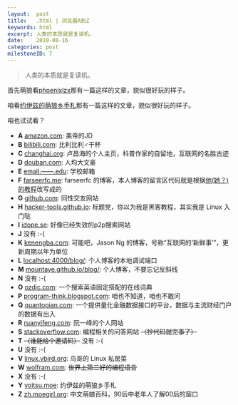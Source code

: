 ```yaml
---
layout:  post
title:   .html | 浏览器A到Z
keywords: html
excerpt: 人类的本质就是复读机。
date:    2019-08-16
categories: post
milestoneID: 7
---
```


> 人类的本质就是复读机。

首先萌狼看[phoenixlzx](https://blog.phoenixlzx.com/2014/03/10/browser-from-a-to-z/)那有一篇这样的文章，貌似很好玩的样子。

咱看[约伊兹的萌狼乡手札](https://blog.yoitsu.moe/a2z.html)那有一篇这样的文章，貌似很好玩的样子。

咱也试试看？

- __A__ [amazon.com](https://www.amazon.com): 美帝的JD
- __B__ [bilibili.com](https://www.bilibili.com): 比利比利♂干杯
- __C__ [changhai.org](https://www.changhai.org): 卢昌海的个人主页，科普作家的自留地，互联网的名胜古迹
- __D__ [douban.com](https://www.douban.com): 人均大文豪
- __E__ [email.——.edu](): 学校邮箱
- __F__ [farseerfc.me](https://farseerfc.me): farseerfc 的博客，本人博客的留言区代码就是根据[他(她？)的教程](https://farseerfc.me/github-issues-as-comments.html)改写成的
- __G__ [github.com](https://github.com): 同性交友网站
- __H__ [hacker-tools.github.io](https://hacker-tools.github.io): 标题党，你以为我是黑客教程，其实我是 Linux 入门哒
- __I__ [idope.se](): 好像已经失效的p2p搜索网站
- __J__ 没有 :-(
- __K__ [kenengba.com](https://kenengba.com): 可能吧，Jason Ng 的博客，号称“互联网的‘新鲜事’”，更新周期以年为单位
- __L__ [localhost:4000/blog/](): 个人博客的本地调试端口
- __M__ [mountaye.github.io/blog/](https://mountaye.github.io/blog/): 个人博客，不要忘记反斜线
- __N__ 没有 :-(
- __O__ [ozdic.com](http://www.ozdic.com/): 一个搜索英语固定搭配的在线词典
- __P__ [program-think.blogspot.com](https://program-think.blogspot.com): 咱也不知道，咱也不敢问
- __Q__ [quantopian.com](https://www.quantopian.com/home): 一个提供量化金融数据接口的平台，数据与主流财经门户的数据有出入
- __R__ [ruanyifeng.com](https://www.ruanyifeng.com/home.html): 阮一峰的个人网站
- __S__ [stackoverflow.com](https://stackoverflow.com): 编程相关的问答网站 ~~（抄代码就完事了）~~
- __T__  ~~（谁能给个邀请码）~~ 没有 :-(
- __U__ 没有 :-(
- __V__ [linux.vbird.org](http://linux.vbird.org/): 鸟哥的 Linux 私房菜
- __W__ [wolfram.com](http://wolfram.com/): ~~世界上第二好的编程语言~~
- __X__ 没有 :-(
- __Y__ [yoitsu.moe](https://blog.yoitsu.moe): 约伊兹的萌狼乡手札
- __Z__ [zh.moegirl.org](https://zh.moegirl.org/Mainpage): 中文萌娘百科，90后中老年人了解00后的窗口
